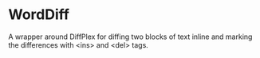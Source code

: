 # WordDiff
A wrapper around DiffPlex for diffing two blocks of text inline and marking the differences with &lt;ins> and &lt;del> tags.

